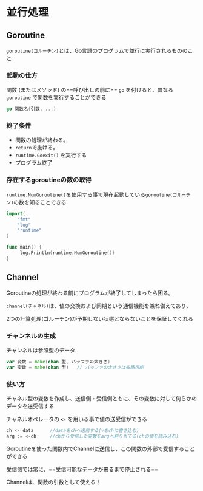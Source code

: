 # 並行処理

## Goroutine

`goroutine(ゴルーチン)`とは、Go言語のプログラムで並行に実行されるもののこと

### 起動の仕方

関数 (またはメソッド) の==呼び出しの前に== `go` を付けると、異なる `goroutine` で関数を実行することができる

```go
go 関数名(引数, ...)
```

### 終了条件

- 関数の処理が終わる。
- `return`で抜ける。
- `runtime.Goexit()` を実行する
- プログラム終了

### 存在するgoroutineの数の取得

`runtime.NumGoroutine()`を使用する事で現在起動している`goroutine(ゴルーチン)`の数を知ることできる

```go
import( 
	"fmt"
	"log"
	"runtime"
)

func main() {
     log.Println(runtime.NumGoroutine())
}
```

## Channel

Goroutineの処理が終わる前にプログラムが終了してしまったら困る。

`channel(チャネル)`は、値の交換および同期という通信機能を兼ね備えてあり、

2つの計算処理(ゴルーチン)が予期しない状態とならないことを保証してくれる

### チャンネルの生成

チャンネルは参照型のデータ

```go
var 変数 = make(chan 型, バッファの大きさ)
var 変数 = make(chan 型)	// バッファの大きさは省略可能
```

### 使い方

チャネル型の変数を作成し、送信側・受信側ともに、その変数に対して何らかのデータを送受信する

チャネルオペレータの `<-` を用いる事で値の送受信ができる

```go
ch <- data		//dataをchへ送信する(vをchに書き込む)
arg := <-ch		//chから受信した変数をargへ割り当てる(chの値を読み込む)
```

Goroutineを使った関数内でChannelに送信し、この関数の外部で受信することができる

受信側では常に、==受信可能なデータが来るまで停止される==

Channelは、関数の引数として使える！